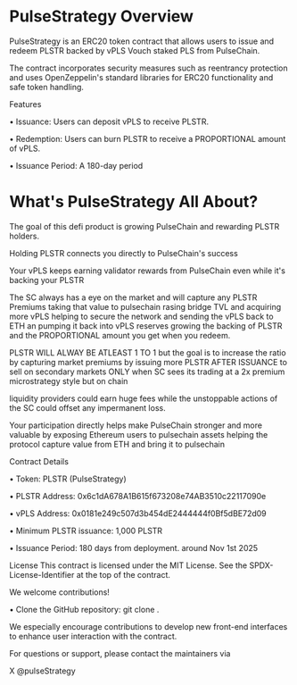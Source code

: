 # PulseStrategy Overview

PulseStrategy is an ERC20 token contract that allows users to issue and redeem PLSTR backed by vPLS Vouch staked PLS from PulseChain.

The contract incorporates security measures such as reentrancy protection and uses OpenZeppelin's standard libraries for ERC20 functionality and safe token handling.

Features

• Issuance: Users can deposit vPLS to receive PLSTR.

• Redemption: Users can burn PLSTR to receive a PROPORTIONAL amount of vPLS.

• Issuance Period: A 180-day period


# What's PulseStrategy All About?

 
The goal of this defi product is growing PulseChain and rewarding PLSTR holders. 

Holding PLSTR connects you directly to PulseChain's success

Your vPLS keeps earning validator rewards from PulseChain even while it's backing your PLSTR

The SC always has a eye on the market and will capture any PLSTR Premiums taking that value to pulsechain rasing bridge TVL and acquiring more vPLS helping to secure the network and sending the vPLS back to ETH an pumping it back into vPLS reserves growing the backing of PLSTR and the PROPORTIONAL amount you get when you redeem.

PLSTR WILL ALWAY BE ATLEAST 1 TO 1
but the goal is to increase the ratio by capturing market premiums by issuing more PLSTR AFTER ISSUANCE to sell on secondary markets ONLY when SC sees its trading at a 2x premium microstrategy style but on chain

liquidity providers could earn huge fees while the unstoppable actions of the SC could offset any impermanent loss.
 
Your participation directly helps make PulseChain stronger and more valuable by exposing Ethereum users to pulsechain assets helping the protocol capture value from ETH and bring it to pulsechain 



Contract Details

• Token: PLSTR (PulseStrategy)

• PLSTR Address: 0x6c1dA678A1B615f673208e74AB3510c22117090e

• vPLS Address: 0x0181e249c507d3b454dE2444444f0Bf5dBE72d09

• Minimum PLSTR issuance: 1,000 PLSTR

• Issuance Period: 180 days from deployment. around Nov 1st 2025




License
This contract is licensed under the MIT License. See the SPDX-License-Identifier at the top of the contract.


We welcome contributions!

• Clone the GitHub repository: git clone <repository-url>.


We especially encourage contributions to develop new front-end interfaces to enhance user interaction with the contract.

For questions or support, please contact the maintainers via 

X @pulseStrategy
